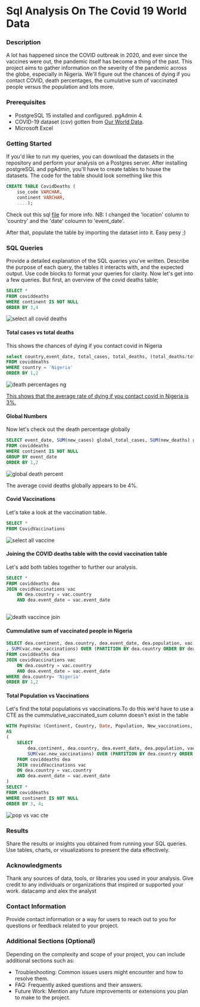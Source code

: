 # Sql Analysis On The Covid 19 World Data


### Description

A lot has happened since the COVID outbreak in 2020, and ever since the vaccines were out, the pandemic itself has become a thing of the past. This project aims to gather information on the severity of the pandemic across the globe, especially in Nigeria. We'll figure out the chances of dying if you contact COVID, death percentages, the cumulative sum of vaccinated people versus the population and lots more.


### Prerequisites

- PostgreSQL 15 installed and configured. pgAdmin 4.
- COVID-19 dataset (csv) gotten from [Our World Data](https://ourworldindata.org/coronavirus).
- Microsoft Excel

### Getting Started

If you'd like to run my queries, you can download the datasets in the repository and perform your analysis on a Postgres server. After installing postgreSQL and pgAdmin, you'll have to create tables to house the datasets. The code for the table should look something like this
```sql
CREATE TABLE CovidDeaths (
	iso_code VARCHAR,
	continent VARCHAR,
    ....);
```
Check out this sql [file](https://github.com/niola-liberty/covid-sql-project/blob/main/tables%20import%20queries.sql) for more info. 
NB: I changed the 'location' column to 'country' and the 'date' coloumn to 'event_date'.

After that, populate the table by importing the dataset into it. Easy pesy ;)

### SQL Queries

Provide a detailed explanation of the SQL queries you've written. Describe the purpose of each query, the tables it interacts with, and the expected output. Use code blocks to format your queries for clarity.
Now let's get into a few queries. But first, an overview of the covid deaths table;
```sql
SELECT * 
FROM coviddeaths
WHERE continent IS NOT NULL
ORDER BY 3,4
```

![select all covid deaths](https://github.com/niola-liberty/covid-sql-project/assets/82907562/ba5ff080-31ee-483a-b223-11569415039c)


#### Total cases vs total deaths
This shows the chances of dying if you contact covid in Nigeria 
```sql
select country,event_date, total_cases, total_deaths, (total_deaths/total_cases)*100 death_percentage
FROM coviddeaths
WHERE country = 'Nigeria'
ORDER BY 1,2
```
![death percentages ng](https://github.com/niola-liberty/covid-sql-project/assets/82907562/4cb96eb0-f062-431a-a98d-18b1363d5759)

<u>This shows that the average rate of dying if you contact covid in Nigeria is 3%.</u>

#### Global Numbers
Now let's check out the death percentage globally
```sql
SELECT event_date, SUM(new_cases) global_total_cases, SUM(new_deaths) global_total_deaths, sum(new_deaths)/sum(new_cases)*100 global_deaths_precentage
FROM coviddeaths
WHERE continent IS NOT NULL
GROUP BY event_date
ORDER BY 1,2
```
![global death percent](https://github.com/niola-liberty/covid-sql-project/assets/82907562/35d90684-2a51-40a1-8c2b-ab4cc02c6187)

The average covid deaths globally appears to be 4%.

#### Covid Vaccinations
Let's take a look at the vaccination table.
```sql
SELECT * 
FROM CovidVaccinations 

```
![select all vaccine](https://github.com/niola-liberty/covid-sql-project/assets/82907562/81e08752-71fd-4394-bae0-618f8fcc8198)

#### Joining the COVID deaths table with the covid vaccination table
Let's add both tables together to further our analysis.
```sql
SELECT *
FROM coviddeaths dea
JOIN covidVaccinations vac
	ON dea.country = vac.country
	AND dea.event_date = vac.event_date
	  
```
![death vaccince join](https://github.com/niola-liberty/covid-sql-project/assets/82907562/34c8e163-6177-4b9d-8d4f-839d98eecb2e)

#### Cummulative sum of vaccinated people in Nigeria
```sql
SELECT dea.continent, dea.country, dea.event_date, dea.population, vac.new_vaccinations
, SUM(vac.new_vaccinations) OVER (PARTITION BY dea.country ORDER BY dea.country, dea.event_date) cummulative_vaccinated_sum
FROM coviddeaths dea
JOIN covidVaccinations vac
	ON dea.country = vac.country
	AND dea.event_date = vac.event_date
WHERE dea.country= 'Nigeria'	
ORDER BY 1,2	
```
#### Total Population vs Vaccinations
Let's find the total populations vs vaccinations.To do this we'd have to use a CTE as the cummulative_vaccinated_sum column doesn't exist in the table

```sql
WITH PopVsVac (Continent, Country, Date, Population, New_vaccinations, Total_Vaccinated)
AS
(
    SELECT 
        dea.continent, dea.country, dea.event_date, dea.population, vac.new_vaccinations,
        SUM(vac.new_vaccinations) OVER (PARTITION BY dea.country ORDER BY dea.country, dea.event_date) AS cummulative_vaccinated_sum
    FROM coviddeaths dea
    JOIN covidVaccinations vac
    ON dea.country = vac.country
    AND dea.event_date = vac.event_date
)
SELECT *
FROM coviddeaths
WHERE continent IS NOT NULL
ORDER BY 3, 4;

```
![pop vs vac cte](https://github.com/niola-liberty/covid-sql-project/assets/82907562/ed94ffd9-d538-405f-baa7-a2495cb6a8d0)

### Results

Share the results or insights you obtained from running your SQL queries. Use tables, charts, or visualizations to present the data effectively.


### Acknowledgments

Thank any sources of data, tools, or libraries you used in your analysis. Give credit to any individuals or organizations that inspired or supported your work.
datacamp and alex the analyst

### Contact Information

Provide contact information or a way for users to reach out to you for questions or feedback related to your project.

### Additional Sections (Optional)

Depending on the complexity and scope of your project, you can include additional sections such as:

- Troubleshooting: Common issues users might encounter and how to resolve them.
- FAQ: Frequently asked questions and their answers.
- Future Work: Mention any future improvements or extensions you plan to make to the project.


